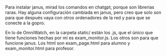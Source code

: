 Para instalar janus, mirad los comandos en chatgpt, porque son librerias raras. 
Hay alguna configuración cambiada en janus, pero creo que solo son para que después vaya con otros ordenadores de la red y para que se conecte a la gopro.

En lo de OmniWatch, en la carpeta static/ están los .js, que el único que tiene funciones hechas por mí es exam_monitor.js. Los otros son para que funcione janus. Los html son exam_page.html para alumno y exam_monitor.html para profesor.
